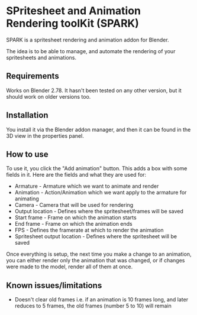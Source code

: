# SPritesheet and Animation Rendering toolKit (SPARK)

SPARK is a spritesheet rendering and animation addon for Blender.

The idea is to be able to manage, and automate the rendering of your spritesheets and animations.

## Requirements

Works on Blender 2.78. It hasn't been tested on any other version, but it should work on older versions too.

## Installation

You install it via the Blender addon manager, and then it can be found in the 3D view in the properties panel.

## How to use

To use it, you click the "Add animation" button. This adds a box with some fields in it. Here are the fields and what they are used for:
* Armature - Armature which we want to animate and render
* Animation - Action/Animation which we want apply to the armature for animating
* Camera - Camera that will be used for rendering
* Output location - Defines where the spritesheet/frames will be saved
* Start frame - Frame on which the animation starts
* End frame - Frame on which the animation ends
* FPS - Defines the framerate at which to render the animation
* Spritesheet output location - Defines where the spritesheet will be saved

Once everything is setup, the next time you make a change to an animation, you can either render only the animation that was changed, or if changes were made to the model, render all of them at once.

## Known issues/limitations

* Doesn't clear old frames i.e. if an animation is 10 frames long, and later reduces to 5 frames, the old frames (number 5 to 10) will remain